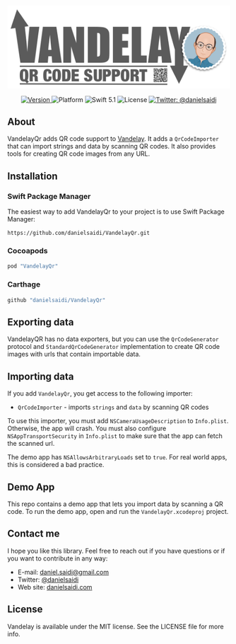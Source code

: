 <p align="center">
    <img src ="Resources/Logo-540.png" width="540" alt="VandelayQr logo" />
</p>

<p align="center">
    <a href="https://github.com/danielsaidi/VandelayQr">
        <img src="https://badge.fury.io/gh/danielsaidi%2FVandelayQr.svg?style=flat" alt="Version" />
    </a>
    <img src="https://img.shields.io/cocoapods/p/VandelayQr.svg?style=flat" alt="Platform" />
    <img src="https://img.shields.io/badge/Swift-5.1-orange.svg" alt="Swift 5.1" />
    <img src="https://badges.frapsoft.com/os/mit/mit.svg?style=flat&v=102" alt="License" />
    <a href="https://twitter.com/danielsaidi">
        <img src="https://img.shields.io/badge/contact-@danielsaidi-blue.svg?style=flat" alt="Twitter: @danielsaidi" />
    </a>
</p>


## About

VandelayQr adds QR code support to [Vandelay][Vandelay]. It adds a `QrCodeImporter` that can import strings and data by scanning QR codes. It also provides tools for creating QR code images from any URL.


## Installation

### Swift Package Manager

The easiest way to add VandelayQr to your project is to use Swift Package Manager:
```
https://github.com/danielsaidi/VandelayQr.git
```

### Cocoapods

```ruby
pod "VandelayQr"
```

### Carthage

```ruby
github "danielsaidi/VandelayQr"
```


## Exporting data

VandelayQR has no data exporters, but you can use the `QrCodeGenerator` protocol and `StandardQrCodeGenerator` implementation to create QR code images with urls that contain importable data.


## Importing data

If you add `VandelayQr`, you get access to the following importer:

- `QrCodeImporter` - imports `strings` and `data` by scanning QR codes

To use this importer, you must add `NSCameraUsageDescription` to `Info.plist`. Otherwise, the app will crash. You must also configure `NSAppTransportSecurity` in `Info.plist` to make sure that the app can fetch the scanned url. 

The demo app has `NSAllowsArbitraryLoads` set to `true`. For real world apps, this is considered a bad practice.


## Demo App

This repo contains a demo app that lets you import data by scanning a QR code. To run the demo app, open and run the `VandelayQr.xcodeproj` project.


## Contact me

I hope you like this library. Feel free to reach out if you have questions or if
you want to contribute in any way:

* E-mail: [daniel.saidi@gmail.com][Email]
* Twitter: [@danielsaidi][Twitter]
* Web site: [danielsaidi.com][Website]


## License

Vandelay is available under the MIT license. See the LICENSE file for more info.

[Email]: mailto:daniel.saidi@gmail.com
[Twitter]: http://www.twitter.com/danielsaidi
[Website]: http://www.danielsaidi.com

[Vandelay]: https://github.com/danielsaidi/Vandelay
[VandelayDropbox]: https://github.com/danielsaidi/VandelayDropbox
[VandelayQR]: https://github.com/danielsaidi/VandelayQr

[License]: https://github.com/danielsaidi/Vandelay/blob/master/LICENSE
